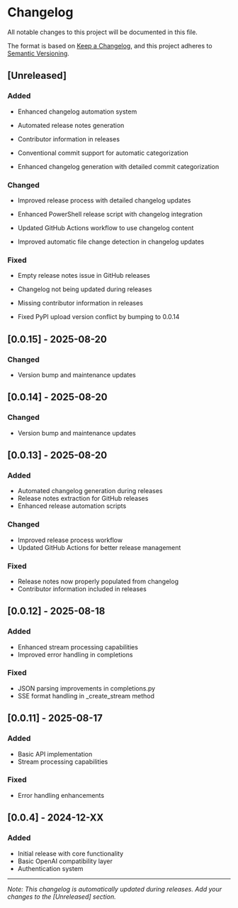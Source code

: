 
# Changelog

All notable changes to this project will be documented in this file.

The format is based on [Keep a Changelog](https://keepachangelog.com/en/1.0.0/),
and this project adheres to [Semantic Versioning](https://semver.org/spec/v2.0.0.html).

## [Unreleased]

### Added
- Enhanced changelog automation system
- Automated release notes generation
- Contributor information in releases
- Conventional commit support for automatic categorization

- Enhanced changelog generation with detailed commit categorization
### Changed
- Improved release process with detailed changelog updates
- Enhanced PowerShell release script with changelog integration
- Updated GitHub Actions workflow to use changelog content

- Improved automatic file change detection in changelog updates
### Fixed
- Empty release notes issue in GitHub releases
- Changelog not being updated during releases
- Missing contributor information in releases

- Fixed PyPI upload version conflict by bumping to 0.0.14
## [0.0.15] - 2025-08-20

### Changed
- Version bump and maintenance updates

## [0.0.14] - 2025-08-20

### Changed
- Version bump and maintenance updates

## [0.0.13] - 2025-08-20

### Added
- Automated changelog generation during releases
- Release notes extraction for GitHub releases
- Enhanced release automation scripts

### Changed
- Improved release process workflow
- Updated GitHub Actions for better release management

### Fixed
- Release notes now properly populated from changelog
- Contributor information included in releases

## [0.0.12] - 2025-08-18

### Added
- Enhanced stream processing capabilities
- Improved error handling in completions

### Fixed
- JSON parsing improvements in completions.py
- SSE format handling in _create_stream method

## [0.0.11] - 2025-08-17

### Added
- Basic API implementation
- Stream processing capabilities

### Fixed
- Error handling enhancements

## [0.0.4] - 2024-12-XX

### Added
- Initial release with core functionality
- Basic OpenAI compatibility layer
- Authentication system

---

*Note: This changelog is automatically updated during releases. Add your changes to the [Unreleased] section.*